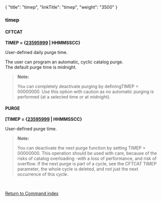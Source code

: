 {
    "title": "timep",
    "linkTitle": "timep",
    "weight": "3500"
}<span id="timep"></span>

### timep

#### CFTCAT

**TIMEP = {<u>23595999</u> | HHMMSSCC}**

User-defined daily purge time.

The user can program an automatic, cyclic catalog purge.  
The default purge time is midnight.

> **Note:**
>
> You can completely deactivate purging by definingTIMEP = 00000000. Use this option with caution as no automatic purging
> is performed (at a selected time or at midnight).

#### PURGE

**\[TIMEP = {<u>23595999</u> | HHMMSSCC}**

User-defined purge time.

> **Note:**
>
> You can deactivate the next purge function by setting TIMEP = 00000000. This operation should be used with care,
> because of the risks of catalog overloading -with a loss of performance,
> and risk of overflow. If the next purge is part of a cycle, see the CFTCAT TIMEP parameter,
> the whole cycle is deleted, and not just the next occurrence of this cycle.

 

[Return to Command index](../../)
